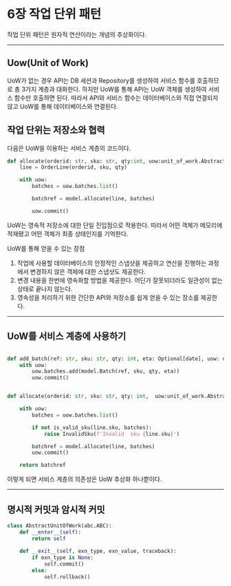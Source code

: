 # 6장 작업 단위 패턴

작업 단위 패턴은 원자적 연산이라는 개념의 추상화이다.

---

## Uow(Unit of Work)

UoW가 없는 경우 API는 DB 세션과 Repository를 생성하여 서비스 함수를 호출하므로 총 3가지 계층과 대화한다. 하지만 UoW를 통해 API는 UoW 객체를 생성하여 서비스 함수만 호출하면 된다. 따라서 API와 서비스 함수는 데이터베이스와 직접 연결되지 않고 UoW를 통해 데이터베이스와 연결된다.

## 작업 단위는 저장소와 협력

다음은 UoW을 이용하는 서비스 계층의 코드이다.

```python
def allocate(orderid: str, sku: str, qty:int, uow:unit_of_work.AbstractUnitOfWork) -> str:
    line = OrderLine(orderid, sku, qty)

    with uow:
        batches = uow.batches.list()

        batchref = model.allocate(line, batches)

        uow.commit()
```

UoW는 영속적 저장소에 대한 단일 진입점으로 작용한다. 따라서 어떤 객체가 메모리에 적재됐고 어떤 객체가 최종 상태인지를 기억한다. 

UoW를 통해 얻을 수 있는 장점
1. 작업에 사용할 데이터베이스의 안정적인 스냅샷을 제공하고 연산을 진행하는 과정에서 변경하지 않은 객체에 대한 스냅샷도 제공한다.
2. 변경 내용을 한번에 영속화할 방법을 제공한다. 어딘가 잘못되더라도 일관성이 없는 상태로 끝나지 않는다. 
3. 영속성을 처리하기 위한 간단한 API와 저장소를 쉽게 얻을 수 있는 장소를 제공한다.

---

## UoW를 서비스 계층에 사용하기

```python

def add_batch(ref: str, sku: str, qty: int, eta: Optional[date], uow: unit_of_work.AbstractUnitOfWork):
    with uow:
        uow.batches.add(model.Batch(ref, sku, qty, eta))
        uow.commit()


def allocate(orderid: str, sku: str, qty: int,  uow:unit_of_work.AbstractUnitOfWork) -> str:

    with uow:
        batches = uow.batches.list()

        if not is_valid_sku(line.sku, batches):
            raise InvalidSku(f'Invalid  sku {line.sku}')

        batchref = model.allocate(line, batches)
        uow.commit()

    return batchref
```

이렇게 되면 서비스 계층의 의존성은 UoW 추상화 하나뿐이다.

---

## 명시적 커밋과 암시적 커밋

```python
class AbstractUnitOfWork(abc.ABC):
    def __enter__(self):
        return self
    
    def __exit__(self, exn_type, exn_value, traceback):
        if exn_type is None:
            self.commit()
        else:
            self.rollback()
```


